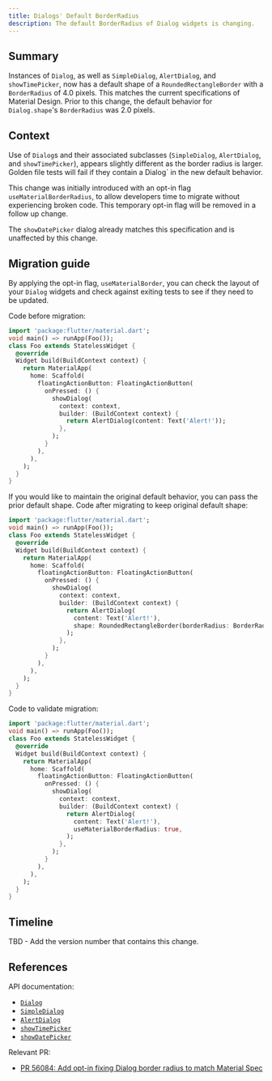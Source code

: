 ```yaml
---
title: Dialogs' Default BorderRadius
description: The default BorderRadius of Dialog widgets is changing.
---
```


## Summary

Instances of `Dialog`, as well as `SimpleDialog`, `AlertDialog`, and `showTimePicker`, now has
a default shape of a `RoundedRectangleBorder` with a `BorderRadius` of 4.0 pixels. This matches the
current specifications of Material Design. Prior to this change, the default behavior for
`Dialog.shape`'s `BorderRadius` was 2.0 pixels.

## Context

Use of `Dialog`s and their associated subclasses (`SimpleDialog`, `AlertDialog`, and
`showTimePicker`), appears slightly different as the border radius is larger. Golden file tests
will fail if they contain a Dialog` in the new default behavior.

This change was initially introduced with an opt-in flag
`useMaterialBorderRadius`, to allow developers time to migrate
without experiencing broken code. This temporary opt-in flag will be removed in a follow up change.

The `showDatePicker` dialog already matches this specification and is unaffected by this change.

## Migration guide

By applying the opt-in flag, `useMaterialBorder`, you can check the layout of your `Dialog` widgets
and check against exiting tests to see if they need to be updated.

Code before migration:

```dart
import 'package:flutter/material.dart';
void main() => runApp(Foo());
class Foo extends StatelessWidget {
  @override
  Widget build(BuildContext context) {
    return MaterialApp(
      home: Scaffold(
        floatingActionButton: FloatingActionButton(
          onPressed: () {
            showDialog(
              context: context,
              builder: (BuildContext context) {
                return AlertDialog(content: Text('Alert!'));
              },
            );
          }
        ),
      ),
    );
  }
}
```

If you would like to maintain the original default behavior, you can pass the prior default shape.
Code after migrating to keep original default shape:

```dart
import 'package:flutter/material.dart';
void main() => runApp(Foo());
class Foo extends StatelessWidget {
  @override
  Widget build(BuildContext context) {
    return MaterialApp(
      home: Scaffold(
        floatingActionButton: FloatingActionButton(
          onPressed: () {
            showDialog(
              context: context,
              builder: (BuildContext context) {
                return AlertDialog(
                  content: Text('Alert!'),
                  shape: RoundedRectangleBorder(borderRadius: BorderRadius.all(Radius.circular(2.0))),
                );
              },
            );
          }
        ),
      ),
    );
  }
}
```

Code to validate migration:

```dart
import 'package:flutter/material.dart';
void main() => runApp(Foo());
class Foo extends StatelessWidget {
  @override
  Widget build(BuildContext context) {
    return MaterialApp(
      home: Scaffold(
        floatingActionButton: FloatingActionButton(
          onPressed: () {
            showDialog(
              context: context,
              builder: (BuildContext context) {
                return AlertDialog(
                  content: Text('Alert!'),
                  useMaterialBorderRadius: true,
                );
              },
            );
          }
        ),
      ),
    );
  }
}
```

## Timeline

TBD - Add the version number that contains this change.

## References

API documentation:
* [`Dialog`][]
* [`SimpleDialog`][]
* [`AlertDialog`][]
* [`showTimePicker`][]
* [`showDatePicker`][]


Relevant PR:
* [PR 56084: Add opt-in fixing Dialog border radius to match Material Spec][]

[`Dialog`]: {{site.api}}/flutter/material/Dialog-class.html
[`SimpleDialog`]: {{site.api}}/flutter/widgets/SimpleDialog-class.html
[`AlertDialog`]: {{site.api}}/flutter/material/AlertDialog-class.html
[`showTimePicker`]: {{site.api}}/flutter/material/showTimePicker.html
[`showDatePicker`]: {{site.api}}/flutter/material/showDatePicker.html
[PR 56084: Add opt-in fixing Dialog border radius to match Material Spec]: {{site.github}}/flutter/flutter/pull/56084
